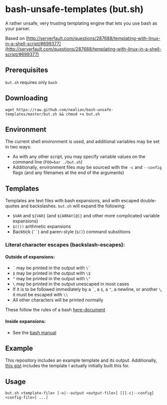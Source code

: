 # bash-unsafe-templates (but.sh)
A rather unsafe, very trusting templating engine that lets you use bash as your parser.

Based on [http://serverfault.com/questions/287688/templating-with-linux-in-a-shell-script/#699377](http://serverfault.com/questions/287688/templating-with-linux-in-a-shell-script/#699377)

## Prerequisites
`but.sh` requires only `bash`

## Downloading
    wget https://raw.github.com/nealian/bash-unsafe-templates/master/but.sh && chmod +x but.sh

## Environment
The current shell environment is used, and additional variables may be set in two ways:
* As with any other script, you may specify variable values on the command line (`FOO=bar ./but.sh`)
* Additionally, environment files may be sourced with the `-c` and `--config` flags (and any filenames at the end of the arguments)

## Templates
Templates are text files with bash expansions, and with escaped double-quotes and backslashes.
`but.sh` will expand the following:
* `$VAR` and `${VAR}` (and `${ARRAY[@]}` and other more complicated variable expansions)
* `$(())` arithmetic expansions
* Backtick (``` `` ```) and paren-style (`$()`) command substitions

### Literal character escapes (backslash-escapes):
#### Outside of expansions:
* `` ` `` may be printed in the output with `` \` ``
* `$` may be printed in the output with `\$`
* `"` may be printed in the output with `\"`
* `\` may be printed in the output unescaped in most cases
 * If it is to be followed immediately by a `` ` ``, a `$`, a `"`, a newline, or another `\`, it must be escaped with `\\`
* All other characters will be printed normally

These follow the rules of a bash [here-document](https://www.gnu.org/software/bash/manual/bashref.html#Here-Documents)

#### Inside expansions:
* See the [bash manual](https://www.gnu.org/software/bash/manual/bashref.html)

## Example
This repository includes an example template and its output.  Additionally, [this gist](https://gist.github.com/nealian/b3e40c8a7326ebea389e5fb97b3eeea3) includes the template I actually initially built this for.

## Usage
`but.sh <template-file> [-o|--output <output-file>] [[[-c|--config] <config-file>] ...]`
